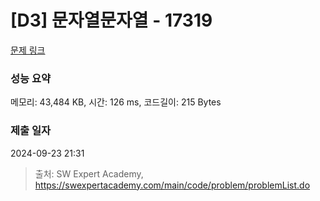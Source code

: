 # [D3] 문자열문자열 - 17319 

[문제 링크](https://swexpertacademy.com/main/code/problem/problemDetail.do?contestProbId=AYgEiwbKy48DFARP) 

### 성능 요약

메모리: 43,484 KB, 시간: 126 ms, 코드길이: 215 Bytes

### 제출 일자

2024-09-23 21:31



> 출처: SW Expert Academy, https://swexpertacademy.com/main/code/problem/problemList.do